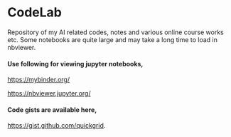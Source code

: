 # CodeLab

Repository of my AI related codes, notes and various online course works etc. Some notebooks are quite large and may take a long time to load in nbviewer.



#### Use following for viewing jupyter notebooks,

https://mybinder.org/

https://nbviewer.jupyter.org/ 

#### Code gists are available here,

https://gist.github.com/quickgrid.
